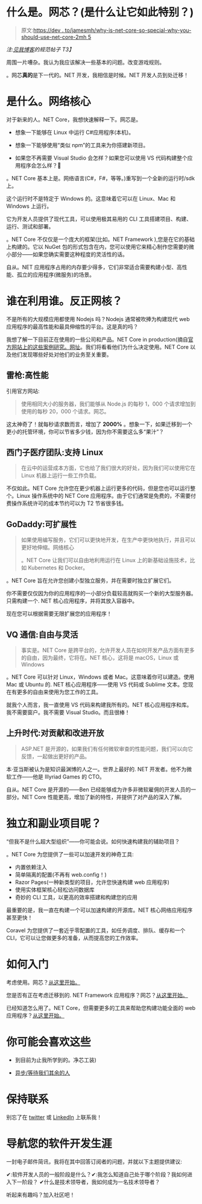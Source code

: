 # 什么是。网芯？(是什么让它如此特别？)

> 原文:[https://dev . to/jamesmh/why-is-net-core-so-special-why-you-should-use-net-core-2mh 5](https://dev.to/jamesmh/why-is-net-core-so-special-why-you-should-use-net-core-2mh5)

*注:[见我博客](https://www.blog.jamesmichaelhickey.com/What-Makes-NET-Core-So-Special-Why-You-Should-Use-NET-Core/)的规范帖子 T3】*

周围一片嘈杂。我认为我应该解决一些基本的问题。改变游戏规则。

。网芯**真的**是下一代的。NET 开发，我相信是时候。NET 开发人员到处迁移！

# [](#what-is-net-core)是什么。网络核心

对于新来的人。NET Core，我想快速解释一下。网芯是。

*   想象一下能够在 Linux 中运行 C#应用程序(本机)。

*   想象一下能够使用“类似 npm”的工具来为你搭建新项目。

*   如果您不再需要 Visual Studio 会怎样？如果您可以使用 VS 代码构建整个应用程序会怎么样？🤯

。NET Core 基本上是。网络语言(C#，F#，等等。)重写到一个全新的运行时/sdk 上。

这个运行时不是特定于 Windows 的。这意味着它可以在 Linux、Mac 和 Windows 上运行。

它为开发人员提供了现代工具，可以使用极其易用的 CLI 工具搭建项目、构建、运行、测试和部署。

。NET Core 不仅仅是一个庞大的框架(比如。NET Framework ),您是在它的基础上构建的。它以 NuGet 包的形式包含在内，您可以使用它来精心制作您需要的微小部分——如果您确实需要这种程度的灵活性的话。

自从。NET 应用程序占用的内存要少得多，它们非常适合需要构建小型、高性能、孤立的应用程序(微服务)的场景。

# [](#who-is-using-net-core-anyways)谁在利用谁。反正网核？

不是所有的大规模应用都使用 Nodejs 吗？Nodejs 通常被吹捧为构建现代 web 应用程序的最高性能和最具伸缩性的平台。这是真的吗？

我想了解一下目前正在使用的一些公司和产品。NET Core in production(摘自[官方网站上的这些案例研究。网址](https://www.microsoft.com/net/platform/customers)。我们将看看他们为什么决定使用。NET Core 以及他们发现哪些好处对他们的业务至关重要。

## [](#raygun-high-performance)雷枪:高性能

引用官方网站:

> 使用相同大小的服务器，我们能够从 Node.js 的每秒 1，000 个请求增加到使用的每秒 20，000 个请求。网芯。

这太神奇了！就每秒请求数而言，增加了 **2000%** 。想象一下，如果迁移到一个更小的托管环境，你可以节省多少钱，因为你不需要这么多“果汁”？

## [](#siemens-healthineers-linux-enabled)西门子医疗团队:支持 Linux

> 在云中的运营成本方面，它也给了我们很大的好处，因为我们可以使用它在 Linux 机器上运行一些工作负载。

不仅如此。NET Core 允许您在更少机器上运行更多的代码，但是您也可以运行整个。Linux 操作系统中的 NET Core 应用程序。由于它们通常是免费的，不需要付费操作系统许可的成本节约可以为 T2 节省很多钱。

## [](#godaddy-scalability)GoDaddy:可扩展性

> 如果使用编写服务，它们可以更快地开发，在生产中更快地执行，并且可以更好地伸缩。网络核心
> 
> 。NET Core 让我们可以自由地利用运行在 Linux 上的新基础设施技术，比如 Kubernetes 和 Docker。

。NET Core 旨在允许您创建小型独立服务，并在需要时独立扩展它们。

你不需要仅仅因为你的应用程序的一小部分负载较高就购买一个新的大型服务器。只需构建一个. NET 核心应用程序，并将其放入容器中。

现在您可以根据需要无限扩展您的应用程序！

## [](#vq-communications-freedom-and-flexibility)VQ 通信:自由与灵活

> 事实是。NET Core 是跨平台的，允许开发人员在如何开发产品方面有更多的自由，因为最终，它将在。NET 核心，这将是 macOS，Linux 或 Windows

。NET Core 可以针对 Linux，Windows 或者 Mac。这意味着你可以建造。使用 Mac 或 Ubuntu 的. NET 核心应用程序——使用 VS 代码或 Sublime 文本。您现在有更多的自由来使用为您工作的工具。

就我个人而言，我一直使用 VS 代码来构建我所有的。NET 核心应用程序和库。我不需要窗户。我不需要 Visual Studio。而且很棒！

## 上升时代:对贡献和改进开放

> ASP.NET 是开源的，如果我们有任何微软审查的性能问题，我们可以向它反馈，一起做出更好的产品。

本·亚当斯被认为是知识最渊博的人之一。世界上最好的. NET 开发者。他不为微软工作——他是 Illyriad Games 的 CTO。

自从。NET Core 是开源的——Ben 已经能够成为许多非微软雇佣的开发人员的一部分。NET Core 性能更高，增加了新的特性，并提供了对产品的深入了解。

# [](#what-about-indie-and-side-projects)独立和副业项目呢？

“但我不是什么超大型组织”——你可能会说。如何快速构建我的辅助项目？

。NET Core 为您提供了一些可以加速开发的神奇工具:

*   内置依赖注入
*   简单隔离的配置(不再有 web.config！)
*   Razor Pages(一种新类型的项目，允许您快速构建 web 应用程序)
*   使用实体框架核心轻松访问数据库
*   奇妙的 CLI 工具，以更高的效率搭建和构建您的应用

最重要的是，我一直在构建一个可以加速构建的开源库。NET 核心网络应用程序甚至更快！

Coravel 为您提供了一套近乎零配置的工具，如任务调度、排队、缓存和一个 CLI，它可以让您做更多的准备，从而提高您的工作效率。

# [](#how-to-get-started)如何入门

考虑使用。网芯？[从这里开始。](https://docs.microsoft.com/en-us/aspnet/core/getting-started/?view=aspnetcore-2.1)

您是否有正在考虑迁移到的. NET Framework 应用程序？网芯？[从这里开始。](https://docs.microsoft.com/en-us/aspnet/core/migration/?view=aspnetcore-2.1)

已经知道怎么用了。NET Core，但需要更多的工具来帮助您构建功能全面的 web 应用程序？[从这里开始。](https://github.com/jamesmh/coravel)

# 你可能会喜欢这些

*   到目前为止我所学到的。净芯工装)

*   [异步/等待我们其余的人](https://www.blog.jamesmichaelhickey.com/Async-Await-For-The-Rest-Of-Us/)

# [](#keep-in-touch)保持联系

别忘了在 [twitter](https://twitter.com/jamesmh_dev) 或 [LinkedIn](https://www.linkedin.com/in/jamesmhickey/) 上联系我！

# [](#navigating-your-software-development-career)导航您的软件开发生涯

一封电子邮件简讯，我将在其中回答订阅者的问题，并就以下主题提供建议:

✔:软件开发人员的一般阶段是什么？✔:我怎么知道自己处于哪个阶段？我如何进入下一阶段？
✔什么是技术领导者，我如何成为一名技术领导者？

听起来有趣吗？加入社区吧！